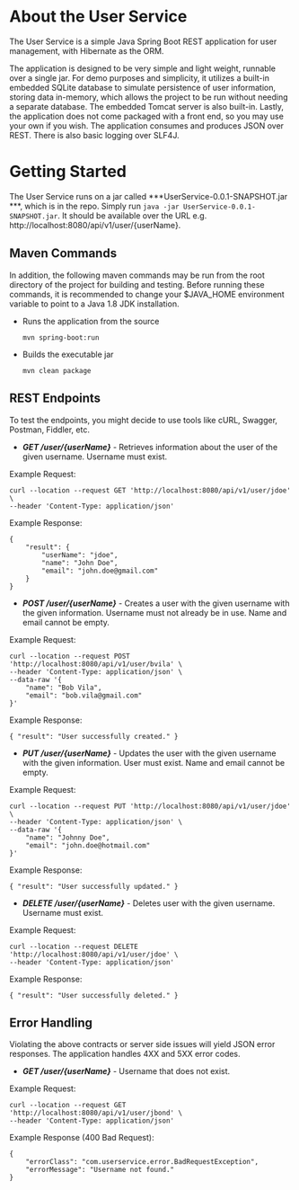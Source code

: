 About the User Service
============================================

The User Service is a simple Java Spring Boot REST application for user management, with Hibernate as the ORM.

The application is designed to be very simple and light weight, runnable over a single jar. For demo purposes and simplicity, it utilizes a built-in embedded SQLite database to simulate persistence of user information, storing data in-memory, which allows the project to be run without needing a separate database. The embedded Tomcat server is also built-in. Lastly, the application does not come packaged with a front end, so you may use your own if you wish. The application consumes and produces JSON over REST. There is also basic logging over SLF4J.


Getting Started
==================

The User Service runs on a jar called ***UserService-0.0.1-SNAPSHOT.jar ***, which is in the repo. Simply run `java -jar UserService-0.0.1-SNAPSHOT.jar`. It should be available over the URL e.g. http://localhost:8080/api/v1/user/{userName}.

Maven Commands
--------------
In addition, the following maven commands may be run from the root directory of the project for building and testing. Before running these commands, it is recommended to change your $JAVA_HOME environment variable to point to a Java 1.8 JDK installation.

- Runs the application from the source

	`mvn spring-boot:run`
		
- Builds the executable jar
	
	`mvn clean package`

REST Endpoints
--------------

To test the endpoints, you might decide to use tools like cURL, Swagger, Postman, Fiddler, etc.

- ***GET /user/{userName}*** - Retrieves information about the user of the given username. Username must exist.

Example Request:
	
	curl --location --request GET 'http://localhost:8080/api/v1/user/jdoe' \
	--header 'Content-Type: application/json'
		
Example Response:

    {
        "result": {
            "userName": "jdoe",
            "name": "John Doe",
            "email": "john.doe@gmail.com"
        }
    }

- ***POST /user/{userName}*** - Creates a user with the given username with the given information. Username must not already be in use. Name and email cannot be empty.

Example Request:

	curl --location --request POST 'http://localhost:8080/api/v1/user/bvila' \
	--header 'Content-Type: application/json' \
	--data-raw '{
	    "name": "Bob Vila",
	    "email": "bob.vila@gmail.com"
	}'
		
Example Response:

	{ "result": "User successfully created." }

- ***PUT /user/{userName}*** - Updates the user with the given username with the given information. User must exist. Name and email cannot be empty.

Example Request:

	curl --location --request PUT 'http://localhost:8080/api/v1/user/jdoe' \
	--header 'Content-Type: application/json' \
	--data-raw '{
	    "name": "Johnny Doe",
	    "email": "john.doe@hotmail.com"
	}'
		
Example Response:

	{ "result": "User successfully updated." }
	
- ***DELETE /user/{userName}*** - Deletes user with the given username. Username must exist.

Example Request:

	curl --location --request DELETE 'http://localhost:8080/api/v1/user/jdoe' \
	--header 'Content-Type: application/json'
		
Example Response:

	{ "result": "User successfully deleted." }

Error Handling
--------------
Violating the above contracts or server side issues will yield JSON error responses. The application handles 4XX and 5XX error codes.

- ***GET /user/{userName}*** - Username that does not exist.

Example Request:
	
	curl --location --request GET 'http://localhost:8080/api/v1/user/jbond' \
	--header 'Content-Type: application/json'
		
Example Response (400 Bad Request):

	{
	    "errorClass": "com.userservice.error.BadRequestException",
	    "errorMessage": "Username not found."
	}
